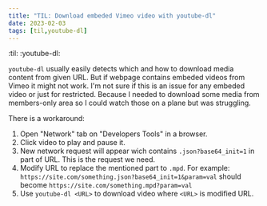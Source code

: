 ```yaml
---
title: "TIL: Download embeded Vimeo video with youtube-dl"
date: 2023-02-03
tags: [til,youtube-dl]
---
```


:til: :youtube-dl:

`youtube-dl` usually easily detects which and how to download media content from
given URL. But if webpage contains embeded videos from Vimeo it might not work.
I'm not sure if this is an issue for any embeded video or just for restricted.
Because I needed to download some media from members-only area so I could watch
those on a plane but was struggling.

There is a workaround:

1. Open "Network" tab on "Developers Tools" in a browser.
2. Click video to play and pause it.
3. New network request will appear wich contains `.json?base64_init=1` in part
   of URL. This is the request we need.
4. Modify URL to replace the mentioned part to `.mpd`. For example:
   `https://site.com/something.json?base64_init=1&param=val` should become
   `https://site.com/something.mpd?param=val`
5. Use `youtube-dl <URL>` to download video where `<URL>` is modified URL.
